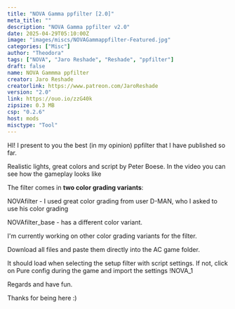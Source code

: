 ```yaml
---
title: "NOVA Gamma ppfilter [2.0]"
meta_title: ""
description: "NOVA Gamma ppfilter v2.0"
date: 2025-04-29T05:10:00Z
image: "images/miscs/NOVAGammappfilter-Featured.jpg"
categories: ["Misc"]
author: "Theodora"
tags: ["NOVA", "Jaro Reshade", "Reshade", "ppfilter"]
draft: false
name: NOVA Gammma ppfilter
creator: Jaro Reshade
creatorlink: https://www.patreon.com/JaroReshade
version: "2.0"
link: https://ouo.io/zzG40k
zipsize: 0.3 MB
csp: "0.2.6"
host: mods
misctype: "Tool"
---
```


HI! 
I present to you the best (in my opinion) ppfilter that I have published so far.

Realistic lights, great colors and script by Peter Boese. 
In the video you can see how the gameplay looks like



The filter comes in **two color grading variants**:


NOVAfilter - I used great color grading from user D-MAN, who I asked to use his color grading

NOVAfilter_base - has a different color variant.



I'm currently working on other color grading variants for the filter.



Download all files and paste them directly into the AC game folder.

It should load when selecting the setup filter with script settings. If not, click on Pure config during the game and import the settings !NOVA_1

Regards and have fun.

Thanks for being here :)